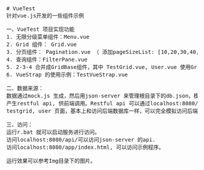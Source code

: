 <pre>
# VueTest
针对vue.js开发的一些组件示例

一、VueTest 项目实现功能
1. 无限分级菜单组件：Menu.vue
2. Grid 组件： Grid.vue
3. 分页组件： Pagination.vue （ 添加pageSizeList: [10,20,30,40,50,60] 设置每页显示记录数 ）
4. 查询组件：FilterPane.vue
5. 2-3-4 合并成GridBase组件，其中 TestGrid.vue, User.vue 使用GridBase组件来改写。
6. VueStrap 的使用示例：TestVueStrap.vue

二、数据来源：
数据通过mock.js 生成，然后用json-server 来管理根目录下的db.json，模拟后端数据库，
产生restful api, 供前端调用。Restful api 可以通过localhost:8080/api/访问。所以现在看到的
testgrid, user 页面，基本上和访问后端数据库一样，可以完全模拟访问后端api。

三、访问：
运行r.bat 就可以启动服务进行访问。
访问localhost:8080/api/可以访问json-server 的api.
访问localhost:8080/app/index.html, 可以访问示例程序。

运行效果可以参考Img目录下的图片。

</pre>

